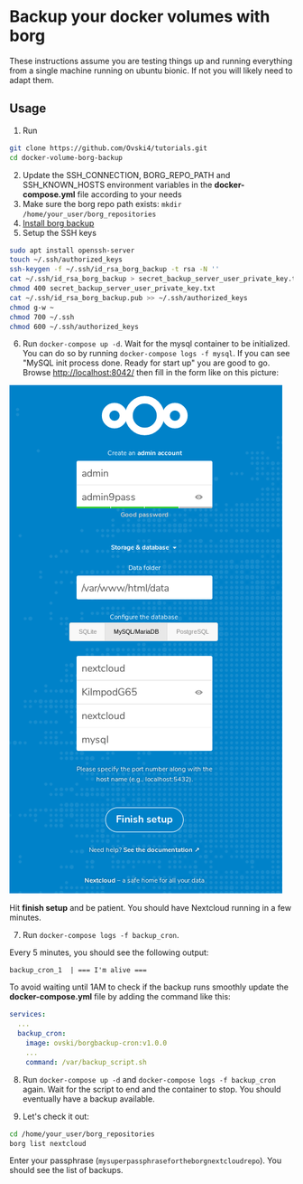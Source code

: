 Backup your docker volumes with borg
====================================

These instructions assume you are testing things up and running everything from a single machine running on ubuntu bionic. If not you will likely need to adapt them.

Usage
-----

1. Run

```bash
git clone https://github.com/Ovski4/tutorials.git
cd docker-volume-borg-backup
```

2. Update the SSH_CONNECTION, BORG_REPO_PATH and SSH_KNOWN_HOSTS environment variables in the **docker-compose.yml** file according to your needs
3. Make sure the borg repo path exists: `mkdir /home/your_user/borg_repositories`
4. [Install borg backup](https://borgbackup.readthedocs.io/en/stable/installation.html#installation)
5. Setup the SSH keys

```bash
sudo apt install openssh-server
touch ~/.ssh/authorized_keys
ssh-keygen -f ~/.ssh/id_rsa_borg_backup -t rsa -N ''
cat ~/.ssh/id_rsa_borg_backup > secret_backup_server_user_private_key.txt
chmod 400 secret_backup_server_user_private_key.txt
cat ~/.ssh/id_rsa_borg_backup.pub >> ~/.ssh/authorized_keys
chmod g-w ~
chmod 700 ~/.ssh
chmod 600 ~/.ssh/authorized_keys
```

6. Run `docker-compose up -d`. Wait for the mysql container to be initialized. You can do so by running `docker-compose logs -f mysql`. If you can see "MySQL init process done. Ready for start up" you are good to go. Browse [http://localhost:8042/](http://localhost:8042/) then fill in the form like on this picture:

![Schema nextcloud setup](nextcloud_configuration.png "Schema nextcloud setup")

Hit **finish setup** and be patient. You should have Nextcloud running in a few minutes.

7. Run `docker-compose logs -f backup_cron`.

Every 5 minutes, you should see the following output:

```
backup_cron_1  | === I'm alive ===
```

To avoid waiting until 1AM to check if the backup runs smoothly update the **docker-compose.yml** file by adding the command like this:

```yaml
services:
  ...
  backup_cron:
    image: ovski/borgbackup-cron:v1.0.0
    ...
    command: /var/backup_script.sh
```

8. Run `docker-compose up -d` and `docker-compose logs -f backup_cron` again. Wait for the script to end and the container to stop. You should eventually have a backup available.

9. Let's check it out:

```bash
cd /home/your_user/borg_repositories
borg list nextcloud
```

Enter your passphrase (`mysuperpassphrasefortheborgnextcloudrepo`). You should see the list of backups.